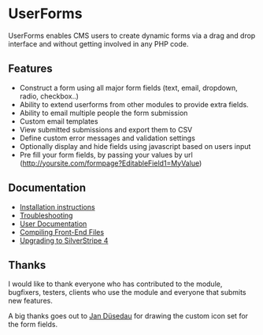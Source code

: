 # UserForms

UserForms enables CMS users to create dynamic forms via a drag and drop interface
and without getting involved in any PHP code.

## Features

*  Construct a form using all major form fields (text, email, dropdown, radio, checkbox..)
*  Ability to extend userforms from other modules to provide extra fields.
*  Ability to email multiple people the form submission
*  Custom email templates
*  View submitted submissions and export them to CSV
*  Define custom error messages and validation settings
*  Optionally display and hide fields using javascript based on users input
*  Pre fill your form fields, by passing your values by url (http://yoursite.com/formpage?EditableField1=MyValue)

## Documentation

 * [Installation instructions](installation.md)
 * [Troubleshooting](troubleshooting.md)
 * [User Documentation](userguide/index.md)
 * [Compiling Front-End Files](compiling-front-end-files.md)
 * [Upgrading to SilverStripe 4](upgrading.md)

## Thanks

I would like to thank everyone who has contributed to the module, bugfixers,
testers, clients who use the module and everyone that submits new features.

A big thanks goes out to [Jan Düsedau](http://eformation.de) for drawing
the custom icon set for the form fields.
